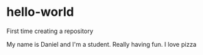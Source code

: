 # hello-world
First time creating a repository

My name is Daniel and I'm a student. Really having fun. I love pizza
